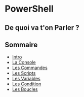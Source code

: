 # PowerShell

## De quoi va t'on Parler ?

## Sommaire

* [Intro][intro]
* [La Console][console]
* [Les Commandes][base]
* [Les Scripts][script]
* [Les Variables][var]
* [Les Condition][con]
* [Les Boucles][loop]

[intro]: https://github.com/Chakyu23/PowerShell/blob/main/Intro.md
[console]: https://github.com/Chakyu23/PowerShell/blob/main/La%20Console.md
[base]: https://github.com/Chakyu23/PowerShell/blob/main/Les%20commandes.md
[script]: https://github.com/Chakyu23/Shell/blob/main/Les%20Scripts.md
[var]:https://github.com/Chakyu23/Shell/blob/main/Les%20variables.md
[con]:https://github.com/Chakyu23/Shell/blob/main/Les%20conditions.md
[loop]:https://github.com/Chakyu23/Shell/blob/main/Les%20boucles.md
